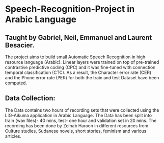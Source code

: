 # Speech-Recognition-Project in Arabic Language
## Taught by Gabriel, Neil, Emmanuel and Laurent Besacier.

The project aims to build small Automatic Speech Recognition in high resource language (Arabic).
Linear layers were trained on top of pre-trained contrastive predictive coding (CPC) and it was fine-tuned with connection temporal classification (CTC). As a result, the Character error rate (CER) and the Phone error rate (PER) for both the train and test Dataset have been computed.

## Data Collection:
The Data contains two hours of recording sets that were collected using the LIG-Aikuma application in Arabic Language. The Data has been split into train (wav files)- 40 mins, test- one hour and validation set in 20 mins. The recording has been done by Zeinab Haroon in different resources from Culture studies, Sudanese novels, short stories, feminism and various articles.
